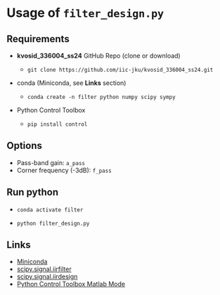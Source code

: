 # Usage of `filter_design.py`

## Requirements
- **kvosid_336004_ss24** GitHub Repo (clone or download)
  - `git clone https://github.com/iic-jku/kvosid_336004_ss24.git`


- conda (Miniconda, see **Links** section)
    - `conda create -n filter python numpy scipy sympy`


- Python Control Toolbox
  - `pip install control`

## Options 
- Pass-band gain: `a_pass`
- Corner frequency (-3dB): `f_pass`

## Run python
- `conda activate filter`

- `python filter_design.py`

## Links
- [Miniconda](https://docs.anaconda.com/free/miniconda/index.html)
- [scipy.signal.iirfilter](https://docs.scipy.org/doc/scipy/reference/generated/scipy.signal.iirfilter.html#scipy.signal.iirfilter)
- [scipy.signal.iirdesign](https://docs.scipy.org/doc/scipy/reference/generated/scipy.signal.iirdesign.html#scipy.signal.iirdesign)
- [Python Control Toolbox Matlab Mode](https://python-control.readthedocs.io/en/0.9.4/matlab.html)

